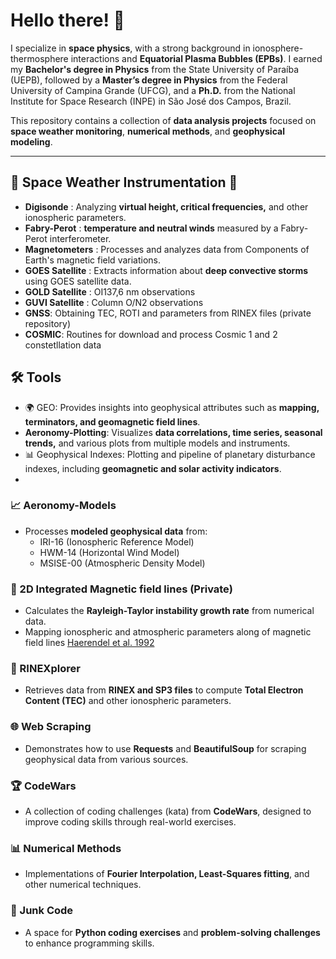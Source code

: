 # Hello there! 🚀

I specialize in **space physics**, with a strong background in ionosphere-thermosphere interactions and **Equatorial Plasma Bubbles (EPBs)**. I earned my **Bachelor's degree in Physics** from the State University of Paraíba (UEPB), followed by a **Master’s degree in Physics** from the Federal University of Campina Grande (UFCG), and a **Ph.D.** from the National Institute for Space Research (INPE) in São José dos Campos, Brazil.  

This repository contains a collection of **data analysis projects** focused on **space weather monitoring**, **numerical methods**, and **geophysical modeling**.  

---

## **🔭 Space Weather Instrumentation 📡**  

- **Digisonde** : Analyzing **virtual height, critical frequencies,** and other ionospheric parameters.    
- **Fabry-Perot** : **temperature and neutral winds** measured by a Fabry-Perot interferometer.  
- **Magnetometers** : Processes and analyzes data from Components of Earth's magnetic field variations.
- **GOES Satellite** : Extracts information about **deep convective storms** using GOES satellite data.
- **GOLD Satellite** : OI137,6 nm observations
- **GUVI Satellite** : Column O/N2 observations
- **GNSS**: Obtaining TEC, ROTI and parameters from RINEX files (private repository)
- **COSMIC**: Routines for download and process Cosmic 1 and 2 constetllation data

## **🛠️ Tools**  
- 🌍 GEO: Provides insights into geophysical attributes such as **mapping, terminators, and geomagnetic field lines**.
- **Aeronomy-Plotting**: Visualizes **data correlations, time series, seasonal trends,** and various plots from multiple models and instruments.
- 📊 Geophysical Indexes: Plotting and pipeline of planetary disturbance indexes, including **geomagnetic and solar activity indicators**.
- 
### **📈 Aeronomy-Models**  
- Processes **modeled geophysical data** from:  
  - IRI-16 (Ionospheric Reference Model)  
  - HWM-14 (Horizontal Wind Model)  
  - MSISE-00 (Atmospheric Density Model)  

### **📑 2D Integrated Magnetic field lines (Private)**  
- Calculates the **Rayleigh-Taylor instability growth rate** from numerical data.  
- Mapping ionospheric and atmospheric parameters along of magnetic field lines [Haerendel et al. 1992](https://agupubs.onlinelibrary.wiley.com/doi/abs/10.1029/91JA02226)

### **📡 RINEXplorer**  
- Retrieves data from **RINEX and SP3 files** to compute **Total Electron Content (TEC)** and other ionospheric parameters.  

### **🌐 Web Scraping**  
- Demonstrates how to use **Requests** and **BeautifulSoup** for scraping geophysical data from various sources.  

### **🏆 CodeWars**  
- A collection of coding challenges (kata) from **CodeWars**, designed to improve coding skills through real-world exercises.  

### **📊 Numerical Methods**  
- Implementations of **Fourier Interpolation, Least-Squares fitting**, and other numerical techniques.  

### **📝 Junk Code**  
- A space for **Python coding exercises** and **problem-solving challenges** to enhance programming skills.  
